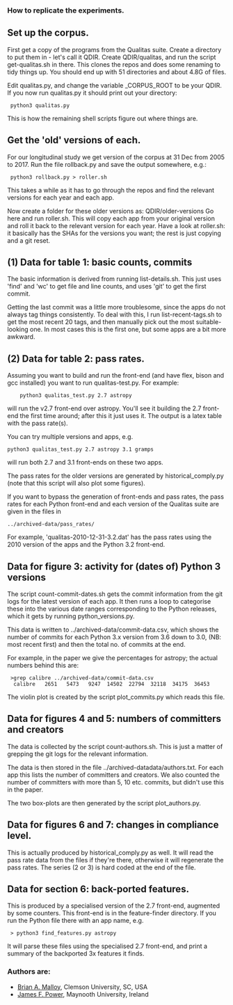 ### How to replicate the experiments.

## Set up the corpus.

First get a copy of the programs from the Qualitas suite.
Create a directory to put them in - let's call it QDIR.
Create QDIR/qualitas, and run the script get-qualitas.sh in there.
This clones the repos and does some renaming to tidy things up.
You should end up with 51 directories and about 4.8G of files.

Edit qualitas.py, and change the variable _CORPUS_ROOT to be your
QDIR.  If you now run qualitas.py it should print out your directory:

     python3 qualitas.py

This is how the remaining shell scripts figure out where things are.

## Get the 'old' versions of each.

For our longitudinal study we get version of the corpus at 31 Dec from
2005 to 2017. Run the file rollback.py and save the output somewhere,
e.g.:

     python3 rollback.py > roller.sh

This takes a while as it has to go through the repos and find the
relevant versions for each year and each app.

Now create a folder for these older versions as: QDIR/older-versions
Go here and run roller.sh.  This will copy each app from your original
version and roll it back to the relevant version for each year.
Have a look at roller.sh: it basically has the SHAs for the versions
you want; the rest is just copying and a git reset.


## (1) Data for table 1: basic counts, commits

The basic information is derived from running list-details.sh.
This just uses 'find' and 'wc' to get file and line counts, and uses
'git' to get the first commit.

Getting the last commit was a little more troublesome, since the apps
do not always tag things consistently.  To deal with this, I run
list-recent-tags.sh to get the most recent 20 tags, and then manually
pick out the most suitable-looking one.  In most cases this is the
first one, but some apps are a bit more awkward.


## (2) Data for table 2: pass rates.

Assuming you want to build and run the front-end (and have flex, bison
and gcc installed) you want to run qualitas-test.py.  For example:

		python3 qualitas_test.py 2.7 astropy

will run the v2.7 front-end over astropy.  You'll see it building the
2.7 front-end the first time around;  after this it just uses it.
The output is a latex table with the pass rate(s).

You can try multiple versions and apps, e.g.

    python3 qualitas_test.py 2.7 astropy 3.1 gramps

will run both 2.7 and 3.1 front-ends on these two apps.

The pass rates for the older versions are generated by
historical_comply.py (note that this script will also plot some
figures).

If you want to bypass the generation of front-ends and pass rates, the
pass rates for each Python front-end and each version of the Qualitas
suite are given in the files in

    ../archived-data/pass_rates/

For example, 'qualitas-2010-12-31-3.2.dat' has the pass rates using
the 2010 version of the apps and the Python 3.2 front-end.


## Data for figure 3: activity for (dates of) Python 3 versions

The script count-commit-dates.sh gets the commit information from the
git logs for the latest version of each app.  It then runs a loop to
categorise these into the various date ranges corresponding to the
Python releases, which it gets by running python_versions.py.

This data is written to ../archived-data/commit-data.csv, which shows the
number of commits for each Python 3.x version from 3.6 down to 3.0,
(NB: most recent first)
and then the total no. of commits at the end.

For example, in the paper we give the percentages for astropy; the
actual numbers behind this are:

     >grep calibre ../archived-data/commit-data.csv 
      calibre   2651   5473   9247  14502  22794  32118  34175  36453

The violin plot is created by the script plot_commits.py which reads
this file.


## Data for figures 4 and 5: numbers of committers and creators

The data is collected by the script count-authors.sh. 
This is just a matter of grepping the git logs for the relevant
information.

The data is then stored in the file ../archived-datadata/authors.txt.
For each app
this lists the number of committers and creators.  We also counted the
number of committers with more than 5, 10 etc. commits, but didn't use
this in the paper.

The two box-plots are then generated by the script plot_authors.py.

## Data for figures 6 and 7: changes in compliance level.

This is actually produced by historical_comply.py as well.
It will read the pass rate data from the files if they're there,
otherwise it will regenerate the pass rates.  The series (2 or 3) is
hard coded at the end of the file.

## Data for section 6: back-ported features.

This is produced by a specialised version of the 2.7 front-end,
augmented by some counters.  This front-end is in the feature-finder
directory.  If you run the Python file there with an app name, e.g.

     > python3 find_features.py astropy

It will parse these files using the specialised 2.7 front-end, and
print a summary of the backported 3x features it finds.


### Authors are:

* [Brian A. Malloy](http://www.brianmalloy.com/),
  Clemson University, SC, USA
* [James F. Power](http://www.cs.nuim.ie/~jpower/),
  Maynooth University, Ireland


